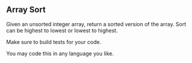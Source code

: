 ## Array Sort ##

Given an unsorted integer array, return a sorted
version of the array. Sort can be highest to lowest
or lowest to highest.

Make sure to build tests for your code.

You may code this in any language you like.
